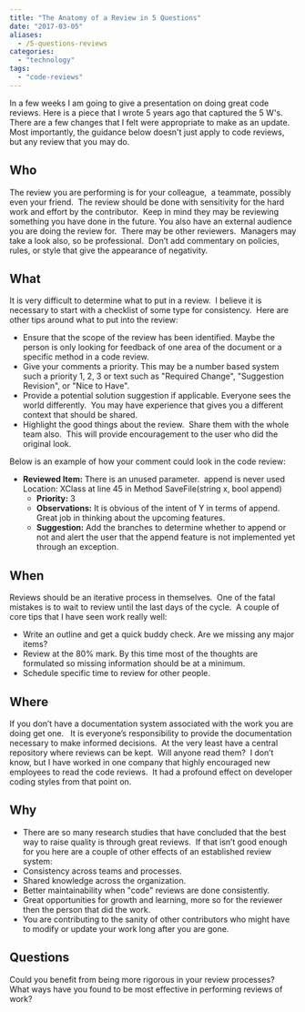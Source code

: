 ```yaml
---
title: "The Anatomy of a Review in 5 Questions"
date: "2017-03-05"
aliases:
  - /5-questions-reviews
categories: 
  - "technology"
tags: 
  - "code-reviews"
---
```

In a few weeks I am going to give a presentation on doing great code reviews. Here is a piece that I wrote 5 years ago that captured the 5 W's. There are a few changes that I felt were appropriate to make as an update. Most importantly, the guidance below doesn't just apply to code reviews, but any review that you may do.<!--more-->

## Who

The review you are performing is for your colleague,  a teammate, possibly even your friend.  The review should be done with sensitivity for the hard work and effort by the contributor.  Keep in mind they may be reviewing something you have done in the future. You also have an external audience you are doing the review for.  There may be other reviewers.  Managers may take a look also, so be professional.  Don’t add commentary on policies, rules, or style that give the appearance of negativity.

## What

It is very difficult to determine what to put in a review.  I believe it is necessary to start with a checklist of some type for consistency.  Here are other tips around what to put into the review:

- Ensure that the scope of the review has been identified. Maybe the person is only looking for feedback of one area of the document or a specific method in a code review.
- Give your comments a priority. This may be a number based system such a priority 1, 2, 3 or text such as "Required Change", "Suggestion Revision", or "Nice to Have".
- Provide a potential solution suggestion if applicable. Everyone sees the world differently.  You may have experience that gives you a different context that should be shared.
- Highlight the good things about the review.  Share them with the whole team also.  This will provide encouragement to the user who did the original look.

Below is an example of how your comment could look in the code review:

* **Reviewed Item:** There is an unused parameter.  append is never used Location: XClass at line 45 in Method SaveFile(string x, bool append) 
  * **Priority:** 3 
  * **Observations:** It is obvious of the intent of Y in terms of append.  Great job in thinking about the upcoming features. 
  * **Suggestion:** Add the branches to determine whether to append or not and alert the user that the append feature is not implemented yet through an exception.

## When

Reviews should be an iterative process in themselves.  One of the fatal mistakes is to wait to review until the last days of the cycle.  A couple of core tips that I have seen work really well:

- Write an outline and get a quick buddy check. Are we missing any major items?
- Review at the 80% mark. By this time most of the thoughts are formulated so missing information should be at a minimum.
- Schedule specific time to review for other people.

## Where

If you don’t have a documentation system associated with the work you are doing get one.   It is everyone’s responsibility to provide the documentation necessary to make informed decisions.  At the very least have a central repository where reviews can be kept.  Will anyone read them?  I don’t know, but I have worked in one company that highly encouraged new employees to read the code reviews.  It had a profound effect on developer coding styles from that point on.

## Why

- There are so many research studies that have concluded that the best way to raise quality is through great reviews.  If that isn’t good enough for you here are a couple of other effects of an established review system:
- Consistency across teams and processes.
- Shared knowledge across the organization.
- Better maintainability when "code" reviews are done consistently.
- Great opportunities for growth and learning, more so for the reviewer then the person that did the work.
- You are contributing to the sanity of other contributors who might have to modify or update your work long after you are gone.

## Questions

Could you benefit from being more rigorous in your review processes?  What ways have you found to be most effective in performing reviews of work?
